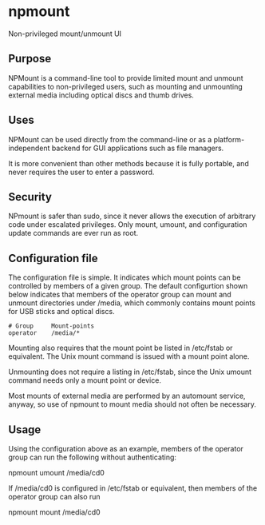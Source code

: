 # npmount
Non-privileged mount/unmount UI

## Purpose

NPMount is a command-line tool to provide limited mount and unmount
capabilities to non-privileged users, such as mounting and unmounting
external media including optical discs and thumb drives.

## Uses

NPMount can be used directly from the command-line or as a
platform-independent backend for GUI applications such as file managers.

It is more convenient than other methods because it is fully portable,
and never requires the user to enter a password.

## Security

NPmount is safer than sudo, since it never allows the execution of
arbitrary code under escalated privileges.  Only mount, umount, and
configuration update commands are ever run as root.

## Configuration file

The configuration file is simple.  It indicates which mount points
can be controlled by members of a given group.  The default configurtion
shown below indicates that members of the operator group can mount
and unmount directories under /media, which commonly contains mount points
for USB sticks and optical discs.

```
# Group     Mount-points
operator    /media/*
```

Mounting also requires that the mount point be listed in /etc/fstab
or equivalent.  The Unix mount command is issued with a mount point alone.

Unmounting does not require a listing in /etc/fstab, since the Unix
umount command needs only a mount point or device.

Most mounts of external media are performed by an automount service,
anyway, so use of npmount to mount media should not often be necessary.

## Usage

Using the configuration above as an example, members of the operator
group can run the following without authenticating:

npmount umount /media/cd0

If /media/cd0 is configured in /etc/fstab or equivalent, then members
of the operator group can also run

npmount mount /media/cd0

